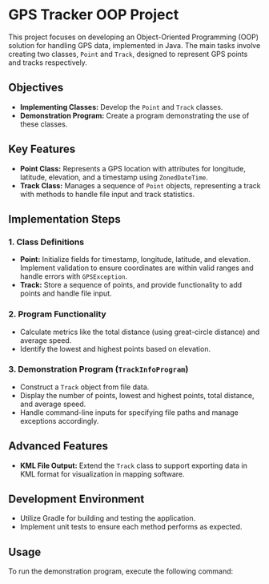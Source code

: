 # GPS Tracker OOP Project

This project focuses on developing an Object-Oriented Programming (OOP) solution for handling GPS data, implemented in Java. The main tasks involve creating two classes, `Point` and `Track`, designed to represent GPS points and tracks respectively.

## Objectives

- **Implementing Classes:** Develop the `Point` and `Track` classes.
- **Demonstration Program:** Create a program demonstrating the use of these classes.

## Key Features

- **Point Class:** Represents a GPS location with attributes for longitude, latitude, elevation, and a timestamp using `ZonedDateTime`.
- **Track Class:** Manages a sequence of `Point` objects, representing a track with methods to handle file input and track statistics.

## Implementation Steps

### 1. Class Definitions

- **Point:** Initialize fields for timestamp, longitude, latitude, and elevation. Implement validation to ensure coordinates are within valid ranges and handle errors with `GPSException`.
- **Track:** Store a sequence of points, and provide functionality to add points and handle file input.

### 2. Program Functionality

- Calculate metrics like the total distance (using great-circle distance) and average speed.
- Identify the lowest and highest points based on elevation.

### 3. Demonstration Program (`TrackInfoProgram`)

- Construct a `Track` object from file data.
- Display the number of points, lowest and highest points, total distance, and average speed.
- Handle command-line inputs for specifying file paths and manage exceptions accordingly.

## Advanced Features

- **KML File Output:** Extend the `Track` class to support exporting data in KML format for visualization in mapping software.

## Development Environment

- Utilize Gradle for building and testing the application.
- Implement unit tests to ensure each method performs as expected.

## Usage

To run the demonstration program, execute the following command:
